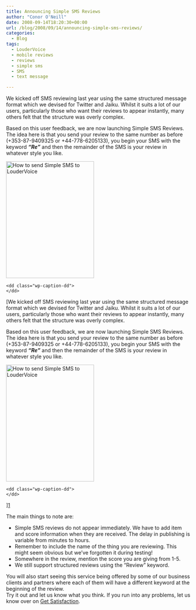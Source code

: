 ```yaml
---
title: Announcing Simple SMS Reviews
author: "Conor O'Neill"
date: 2008-09-14T18:20:30+00:00
url: /blog/2008/09/14/announcing-simple-sms-reviews/
categories:
  - Blog
tags:
  - LouderVoice
  - mobile reviews
  - reviews
  - simple sms
  - SMS
  - text message

---
```

We kicked off SMS reviewing last year using the same structured message format which we devised for Twitter and Jaiku. Whilst it suits a lot of our users, particularly those who want their reviews to appear instantly, many others felt that the structure was overly complex.

Based on this user feedback, we are now launching Simple SMS Reviews. The idea here is that you send your review to the same number as before (+353-87-9409325 or +44-778-6205133), you begin your SMS with the **_<span style="font-weight: normal;"><span style="font-style: normal;">keyword </span></span>&#8220;Re&#8221;_** and then the remainder of the SMS is your review in whatever style you like.

<div class="mceTemp">
  <dl id="attachment_132" class="wp-caption alignnone" style="width: 250px;">
    <dt class="wp-caption-dt">
      <a href="https://loudervoice.com/wp-content/uploads/2008/09/simple_sms_01.jpg"><img class="size-full wp-image-132" title="Simple SMS" src="https://loudervoice.com/wp-content/uploads/2008/09/simple_sms_01.jpg" alt="How to send Simple SMS to LouderVoice" width="240" height="320" /></a>
    </dt>
    
    <dd class="wp-caption-dd">
    </dd>
  </dl>
</div>

[We kicked off SMS reviewing last year using the same structured message format which we devised for Twitter and Jaiku. Whilst it suits a lot of our users, particularly those who want their reviews to appear instantly, many others felt that the structure was overly complex.

Based on this user feedback, we are now launching Simple SMS Reviews. The idea here is that you send your review to the same number as before (+353-87-9409325 or +44-778-6205133), you begin your SMS with the **_<span style="font-weight: normal;"><span style="font-style: normal;">keyword </span></span>&#8220;Re&#8221;_** and then the remainder of the SMS is your review in whatever style you like.

<div class="mceTemp">
  <dl id="attachment_132" class="wp-caption alignnone" style="width: 250px;">
    <dt class="wp-caption-dt">
      <a href="https://loudervoice.com/wp-content/uploads/2008/09/simple_sms_01.jpg"><img class="size-full wp-image-132" title="Simple SMS" src="https://loudervoice.com/wp-content/uploads/2008/09/simple_sms_01.jpg" alt="How to send Simple SMS to LouderVoice" width="240" height="320" /></a>
    </dt>
    
    <dd class="wp-caption-dd">
    </dd>
  </dl>
</div>

][1] 

The main things to note are:

  * Simple SMS reviews do not appear immediately. We have to add item and score information when they are received. The delay in publishing is variable from minutes to hours.
  * Remember to include the name of the thing you are reviewing. This might seem obvious but we&#8217;ve forgotten it during testing!
  * Somewhere in the review, mention the score you are giving from 1-5.
  * We still support structured reviews using the &#8220;Review&#8221; keyword.

<div>
  You will also start seeing this service being offered by some of our business clients and partners where each of them will have a different keyword at the beginning of the review.
</div>

<div>
  Try it out and let us know what you think. If you run into any problems, let us know over on <a href="http://getsatisfaction.com/loudervoice">Get Satisfaction</a>.
</div>

 [1]: https://loudervoice.com/wp-content/uploads/2008/09/simplesms01.jpg